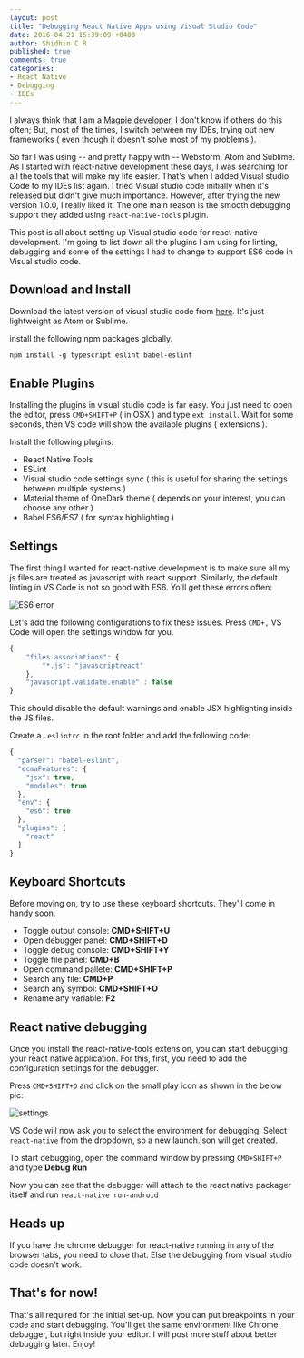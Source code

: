 ```yaml
---
layout: post
title: "Debugging React Native Apps using Visual Studio Code"
date: 2016-04-21 15:39:09 +0400
author: Shidhin C R
published: true
comments: true
categories:
- React Native
- Debugging
- IDEs
---
```


 I always think that I am a [Magpie developer](https://blog.codinghorror.com/the-magpie-developer/). I don't know if others do this often; But, most of the times, I switch between my IDEs,  trying out new frameworks ( even though it doesn't solve most of my problems ).
<!-- more -->
So far I was using -- and pretty happy with -- Webstorm, Atom and Sublime.  As I started with react-native development these days, I was searching for all the tools that will make my life easier. That's when I added Visual studio Code to my IDEs list again. I tried Visual studio code initially when it's released but didn't give much importance. However,  after trying the new version 1.0.0, I really liked it. The one main reason is the smooth debugging support they added using `react-native-tools` plugin. 

This post is all about setting up Visual studio code for react-native development. I'm going to list down all the plugins I am using for linting, debugging and some of the settings I had to change to support ES6 code in Visual studio code.

## Download and Install

Download the latest version of visual studio code from [here](https://code.visualstudio.com/Download). It's just lightweight as  Atom or Sublime.

install the following npm packages globally.

```
npm install -g typescript eslint babel-eslint
```

## Enable Plugins

Installing the plugins in visual studio code is far easy. You just need to open the editor, press `CMD+SHIFT+P` ( in OSX ) and type `ext install`. Wait for some seconds, then VS code will show the available plugins ( extensions ).

Install the following plugins:

- React Native Tools
- ESLint
- Visual studio code settings sync ( this is useful for sharing the settings between multiple systems )
- Material theme of OneDark theme ( depends on your interest, you can choose any other )
- Babel ES6/ES7 ( for syntax highlighting )

## Settings

The first thing I wanted for react-native development is to make sure all my js files are treated as javascript with react support. Similarly, the default linting in VS Code is not so good with ES6. Yo'll get these errors often:

![ES6 error](https://i.imgur.com/pWQzDxb.png)

Let's add the following configurations to fix these issues. Press `CMD+,` VS Code will open the settings window for you.

```js
{
    "files.associations": {
        "*.js": "javascriptreact"
    },
    "javascript.validate.enable" : false
}
```

This should disable the default warnings and enable JSX highlighting inside the JS files.

Create a `.eslintrc` in the root folder and add the following code:

```js
{
  "parser": "babel-eslint",
  "ecmaFeatures": {
    "jsx": true,
    "modules": true
  },
  "env": {
    "es6": true
  },
  "plugins": [
    "react"
  ]
}
```

## Keyboard Shortcuts

Before moving on, try to use these keyboard shortcuts. They'll come in handy soon.

- Toggle output console: **CMD+SHIFT+U**
- Open debugger panel: **CMD+SHIFT+D**
- Toggle debug console: **CMD+SHIFT+Y**
- Toggle file panel: **CMD+B**
- Open command pallete: **CMD+SHIFT+P**
- Search any file: **CMD+P**
- Search any symbol: **CMD+SHIFT+O**
- Rename any variable: **F2**

## React native debugging

Once you install the react-native-tools extension, you can start debugging your react native application. For this, first, you need to add the configuration settings for the debugger.

Press `CMD+SHIFT+D` and click on the small play icon as shown in the below pic:

![settings](https://i.imgur.com/bdRHCsk.png)

VS Code will now ask you to select the environment for debugging. Select `react-native` from the dropdown, so a new launch.json will get created.

To start debugging, open the command window by pressing `CMD+SHIFT+P` and type **Debug Run**

Now you can see that the debugger will attach to the react native packager itself and run `react-native run-android`

## Heads up
If you have the chrome debugger for react-native running in any of the browser tabs, you need to close that. Else the debugging from visual studio code doesn't work.

## That's for now!
That's all required for the initial set-up. Now you can put breakpoints in your code and start debugging. You'll get the same environment like Chrome debugger, but right inside your editor. I will post more stuff about better debugging later. Enjoy!